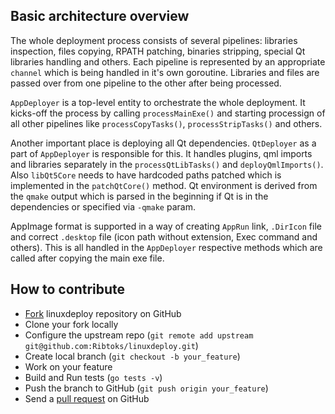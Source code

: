 ## Basic architecture overview

The whole deployment process consists of several pipelines: libraries inspection, files copying, RPATH patching, binaries stripping, special Qt libraries handling and others. 
Each pipeline is represented by an appropriate `channel` which is being handled in it's own goroutine. Libraries and files are passed over from one pipeline to the other after being processed.

`AppDeployer` is a top-level entity to orchestrate the whole deployment. It kicks-off the process by calling `processMainExe()` and starting processign of all other pipelines like `processCopyTasks()`, `processStripTasks()` and others.

Another important place is deploying all Qt dependencies. `QtDeployer` as a part of `AppDeployer` is responsible for this. It handles plugins, qml imports and libraries separately in the `processQtLibTasks()` and `deployQmlImports()`.
Also `libQt5Core` needs to have hardcoded paths patched which is implemented in the `patchQtCore()` method. Qt environment is derived from the `qmake` output which is parsed in the beginning if Qt is in the dependencies or specified via `-qmake` param.

AppImage format is supported in a way of creating `AppRun` link, `.DirIcon` file and correct `.desktop` file (icon path without extension, Exec command and others). This is all handled in the `AppDeployer` respective methods which are called after copying the main exe file.

## How to contribute

- [Fork](http://help.github.com/forking/) linuxdeploy repository on GitHub
- Clone your fork locally
- Configure the upstream repo (`git remote add upstream git@github.com:Ribtoks/linuxdeploy.git`)
- Create local branch (`git checkout -b your_feature`)
- Work on your feature
- Build and Run tests (`go tests -v`)
- Push the branch to GitHub (`git push origin your_feature`)
- Send a [pull request](https://help.github.com/articles/using-pull-requests) on GitHub
